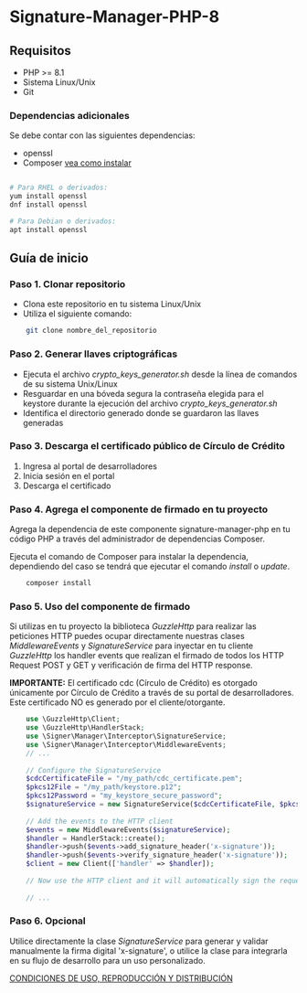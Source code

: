# Signature-Manager-PHP-8


## Requisitos

- PHP >= 8.1
- Sistema Linux/Unix
- Git

### Dependencias adicionales

Se debe contar con las siguientes dependencias:
- openssl
- Composer [vea como instalar][1]

```sh

# Para RHEL o derivados:
yum install openssl
dnf install openssl

# Para Debian o derivados:
apt install openssl

```
  

## Guía de inicio

### Paso 1. Clonar repositorio
- Clona este repositorio en tu sistema Linux/Unix
- Utiliza el siguiente comando:

```sh
    git clone nombre_del_repositorio
```

### Paso 2. Generar llaves criptográficas

 - Ejecuta el archivo *crypto_keys_generator.sh* desde la línea de comandos de su sistema Unix/Linux
 - Resguardar en una bóveda segura la contraseña elegida para el keystore durante la ejecución del archivo *crypto_keys_generator.sh*
 - Identifica el directorio generado donde se guardaron las llaves generadas

### Paso 3. Descarga el certificado público de Círculo de Crédito

 1. Ingresa al portal de desarrolladores
 2. Inicia sesión en el portal
 3. Descarga el certificado

  

### Paso 4. Agrega el componente de firmado en tu proyecto

Agrega la dependencia de este componente signature-manager-php en tu código PHP a través del administrador de dependencias Composer.

Ejecuta el comando de Composer para instalar la dependencia, dependiendo del caso se tendrá que ejecutar el comando *install* o *update*.

```sh
    composer install
```

### Paso 5. Uso del componente de firmado

Si utilizas en tu proyecto la biblioteca *GuzzleHttp* para realizar las peticiones HTTP puedes ocupar directamente nuestras clases *MiddlewareEvents* y *SignatureService* para inyectar en tu cliente *GuzzleHttp* los handler events que realizan el firmado de todos los HTTP Request POST y GET y verificación de firma del HTTP response.

**IMPORTANTE:**
El certificado cdc (Círculo de Crédito) es otorgado únicamente por Círculo de Crédito a través de su portal de desarrolladores. Este certificado NO es generado por el cliente/otorgante.

```php
    use \GuzzleHttp\Client;
    use \GuzzleHttp\HandlerStack;
    use \Signer\Manager\Interceptor\SignatureService;
    use \Signer\Manager\Interceptor\MiddlewareEvents;
    // ...
    
    // Configure the SignatureService
    $cdcCertificateFile = "/my_path/cdc_certificate.pem";
    $pkcs12File = "/my_path/keystore.p12";
    $pkcs12Password = "my_keystore_secure_password";
    $signatureService = new SignatureService($cdcCertificateFile, $pkcs12File, $pkcs12Password);
    
    // Add the events to the HTTP client
    $events = new MiddlewareEvents($signatureService);
    $handler = HandlerStack::create();
    $handler->push($events->add_signature_header('x-signature'));
    $handler->push($events->verify_signature_header('x-signature'));
    $client = new Client(['handler' => $handler]);
    
    // Now use the HTTP client and it will automatically sign the requests, as well as validate the responses.
    
    // ...
```

### Paso 6. Opcional
Utilice directamente la clase *SignatureService* para generar y validar manualmente la firma digital 'x-signature', o utilice la clase para integrarla en su flujo de desarrollo para un uso personalizado.

[CONDICIONES DE USO, REPRODUCCIÓN Y DISTRIBUCIÓN](https://github.com/APIHub-CdC/licencias-cdc)

[1]: https://getcomposer.org/doc/00-intro.md#installation-linux-unix-macos
